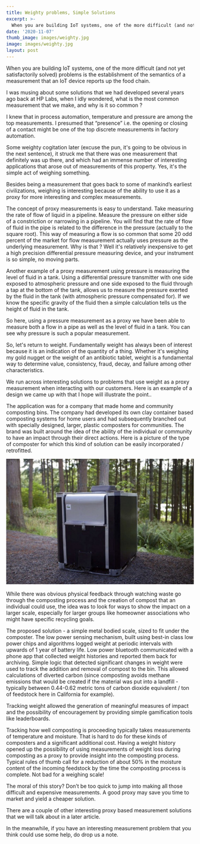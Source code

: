 ```yaml
---
title: Weighty problems, Simple Solutions
excerpt: >-
  When you are building IoT systems, one of the more difficult (and not yet satisfactorily solved) problems is the establishment of the semantics of a measurement that an IoT device reports up the food chain.
date: '2020-11-07'
thumb_image: images/weighty.jpg
image: images/weighty.jpg
layout: post
---
```


When you are building IoT systems, one of the more difficult (and not yet satisfactorily solved) problems is the establishment of the semantics of a measurement that an IoT device reports up the food chain.

I was musing about some solutions that we had developed several years ago back at HP Labs, when I idly wondered, what is the most common measurement that we make, and why is it so common ?

I knew that in process automation, temperature and pressure are among the top measurements. I presumed that “presence” i.e. the opening or closing of a contact might be one of the top discrete measurements in factory automation.

Some weighty cogitation later (excuse the pun, it's going to be obvious in the next sentence), it struck me that there was one measurement that definitely was up there, and which had an immense number of interesting applications that arose out of measurements of this property. Yes, it's the simple act of weighing something.

Besides being a measurement that goes back to some of mankind’s earliest civilizations, weighing is interesting because of the ability to use it as a proxy for more interesting and complex measurements.

The concept of proxy measurements is easy to understand. Take measuring the rate of flow of liquid in a pipeline. Measure the pressure on either side of a constriction or narrowing in a pipeline. You will find that the rate of flow of fluid in the pipe is related to the difference in the pressure (actually to the square root). This way of measuring a flow is so common that some 20 odd percent of the market for flow measurement actually uses pressure as the underlying measurement. Why is that ? Well it's relatively inexpensive to get a high precision differential pressure measuring device, and your instrument is so simple, no moving parts.

Another example of a proxy measurement using pressure is measuring the level of fluid in a tank. Using a differential pressure transmitter with one side exposed to atmospheric pressure and one side exposed to the fluid through a tap at the bottom of the tank, allows us to measure the pressure exerted by the fluid in the tank (with atmospheric pressure compensated for). If we know the specific gravity of the fluid then a simple calculation tells us the height of fluid in the tank.

So here, using a pressure measurement as a proxy we have been able to measure both a flow in a pipe as well as the level of fluid in a tank. You can see why pressure is such a popular measurement.

So, let's return to weight. Fundamentally weight has always been of interest because it is an indication of the quantity of a thing. Whether it's weighing my gold nugget or the weight of an antibiotic tablet, weight is a fundamental way to determine value, consistency, fraud, decay, and failure among other characteristics.

We run across interesting solutions to problems that use weight as a proxy measurement when interacting with our customers. Here is an example of a design we came up with that I hope will illustrate the point..

The application was for a company that made home and community composting bins. The company had developed its own clay container based composting systems for home users and had subsequently branched out with specially designed, larger, plastic composters for communities. The brand was built around the idea of the ability of the individual or community to have an impact through their direct actions. Here is a picture of the type of composter for which this kind of solution can be easily incorporated / retrofitted.

![example composter](/images/example_compost.jpg)

While there was obvious physical feedback through watching waste go through the composting process and the creation of compost that an individual could use, the idea was to look for ways to show the impact on a larger scale, especially for larger groups like homeowner associations who might have specific recycling goals.

The proposed solution - a simple metal bodied scale, sized to fit under the composter. The low power sensing mechanism, built using best-in class low power chips and algorithms logged weight at periodic intervals with upwards of 1 year of battery life. Low power bluetooth communicated with a phone app that collected weight histories and reported them back for archiving. Simple logic that detected significant changes in weight were used to track the addition and removal of compost to the bin. This allowed calculations of diverted carbon (since composting avoids methane emissions that would be created if the material was put into a landfill - typically between 0.44-0.62 metric tons of carbon dioxide equivalent / ton of feedstock here in California for example).

Tracking weight allowed the generation of meaningful measures of impact and the possibility of encouragement by providing simple gamification tools like leaderboards.

Tracking how well composting is proceeding typically takes measurements of temperature and moisture. That is hard to do for these kinds of composters and a significant additional cost. Having a weight history opened up the possibility of using measurements of weight loss during composting as a proxy to provide insight into the composting process. Typical rules of thumb call for a reduction of about 50% in the moisture content of the incoming feedstock by the time the composting process is complete. Not bad for a weighing scale!

The moral of this story? Don’t be too quick to jump into making all those difficult and expensive measurements. A good proxy may save you time to market and yield a cheaper solution.

There are a couple of other interesting proxy based measurement solutions that we will talk about in a later article.

In the meanwhile, if you have an interesting measurement problem that you think could use some help, do drop us a note.
